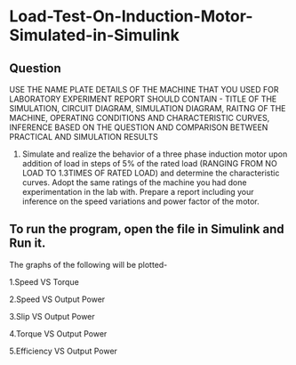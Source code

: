 # Load-Test-On-Induction-Motor-Simulated-in-Simulink

## Question

USE THE NAME PLATE DETAILS OF THE MACHINE THAT YOU USED FOR LABORATORY EXPERIMENT
REPORT SHOULD CONTAIN - TITLE OF THE SIMULATION, CIRCUIT DIAGRAM, SIMULATION DIAGRAM, RAITNG OF THE MACHINE, OPERATING CONDITIONS AND CHARACTERISTIC CURVES, INFERENCE BASED ON THE QUESTION AND COMPARISON BETWEEN PRACTICAL AND SIMULATION RESULTS

1.	Simulate and realize the behavior of a three phase induction motor upon addition of load in steps of 5% of the rated load (RANGING FROM NO LOAD TO 1.3TIMES OF RATED LOAD) and determine the characteristic curves. Adopt the same ratings of the machine you had done experimentation in the lab with. Prepare a report including your inference on the speed variations and power factor of the motor. 


## To run the program, open the file in Simulink and Run it.

The graphs of the following will be plotted-

1.Speed VS Torque

2.Speed VS Output Power

3.Slip VS Output Power

4.Torque VS Output Power

5.Efficiency VS Output Power
